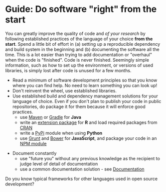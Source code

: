 # <i class="octicon octicon-megaphone"></i> Guide: Do software "right" from the start

You can greatly improve the quality of code and <em>of your research</em> by following established practices of the language of your choice **from the start**. Spend a little bit of effort in (a) setting up a reproducible dependency and build system in the beginning and (b) documenting the software all the time. This is a lot easier than trying to add documentation or "overhaul" when the code is "finished". <i class="octicon octicon-alert"></i> Code is never finished. Seemingly simple information, such as how to set up the environment, or versions of used libraries, is simply lost after code is unused for a few months.

* Read a minimum of software development principles so that you know where you can find help. No need to learn something you can look up!
* Don't reinvent the wheel, use established libraries.
* Use established build and dependency management solutions for your language of choice. Even if you don't plan to publish your code in public repositories, do package it for them because it will enforce good practices.
  * use <a href="http://maven.apache.org/">Maven</a> or <a href="">Gradle</a> for <b>Java</b>
  * write an <a href="htt</a>p://cran.r-project.org/doc/manuals/R-exts.html">extension package</a> for <i class="octicon octicon-heart"></i> <b>R</b> and load required packages from <a href="http://cran.r-project.org/">CRAN</a>
  * write a <a href="https://pypi.python.org/pypi">PyPi</a> module when using <b>Python</b>
  * use <a href="">Grunt</a> and <a href="http://bower.io/">Bower</a> for <b>JavaScript</b>, and package your code in an <a href="https://www.npmjs.com/">NPM module</a>
<!--<li><b>Matlab</b>?</li>-->
* Document constantly
  * use "future you" without any previous knowledge as the recipient to judge level of detail of documentation
  * use a common documentation solution - see [Documentation](./science/documentation.md)


<i class="octicon octicon-comment-discussion"></i> Do you know typical frameworks for other languages used in open source development?
